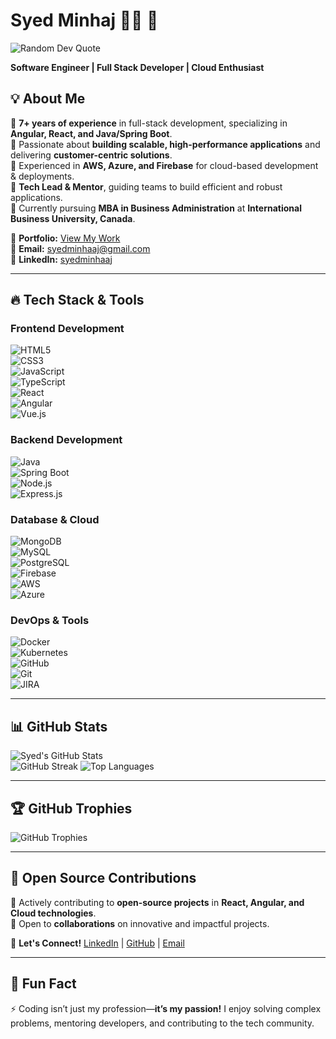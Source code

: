 # Syed Minhaj 👨‍💻 🚀  

![Random Dev Quote](https://quotes-github-readme.vercel.app/api?type=horizontal&theme=radical)  

**Software Engineer | Full Stack Developer | Cloud Enthusiast**  

## 💡 About Me  
🔹 **7+ years of experience** in full-stack development, specializing in **Angular, React, and Java/Spring Boot**.  
🔹 Passionate about **building scalable, high-performance applications** and delivering **customer-centric solutions**.  
🔹 Experienced in **AWS, Azure, and Firebase** for cloud-based development & deployments.  
🔹 **Tech Lead & Mentor**, guiding teams to build efficient and robust applications.  
🔹 Currently pursuing **MBA in Business Administration** at **International Business University, Canada**.  

📌 **Portfolio:** [View My Work](https://main.d329vn699owsnq.amplifyapp.com/home)  
📧 **Email:** [syedminhaaj@gmail.com](mailto:syedminhaaj@gmail.com)  
💼 **LinkedIn:** [syedminhaaj](https://linkedin.com/in/syedminhaaj/)  

---  

## 🔥 Tech Stack & Tools  

### **Frontend Development**  
![HTML5](https://img.shields.io/badge/html5-%23E34F26.svg?style=for-the-badge&logo=html5&logoColor=white)  
![CSS3](https://img.shields.io/badge/css3-%231572B6.svg?style=for-the-badge&logo=css3&logoColor=white)  
![JavaScript](https://img.shields.io/badge/javascript-%23F7DF1E.svg?style=for-the-badge&logo=javascript&logoColor=black)  
![TypeScript](https://img.shields.io/badge/typescript-%23007ACC.svg?style=for-the-badge&logo=typescript&logoColor=white)  
![React](https://img.shields.io/badge/react-%2320232a.svg?style=for-the-badge&logo=react&logoColor=%2361DAFB)  
![Angular](https://img.shields.io/badge/angular-%23DD0031.svg?style=for-the-badge&logo=angular&logoColor=white)  
![Vue.js](https://img.shields.io/badge/vuejs-%2335495e.svg?style=for-the-badge&logo=vue.js&logoColor=%234FC08D)  

### **Backend Development**  
![Java](https://img.shields.io/badge/java-%23ED8B00.svg?style=for-the-badge&logo=openjdk&logoColor=white)  
![Spring Boot](https://img.shields.io/badge/springboot-%236DB33F.svg?style=for-the-badge&logo=spring&logoColor=white)  
![Node.js](https://img.shields.io/badge/node.js-6DA55F?style=for-the-badge&logo=node.js&logoColor=white)  
![Express.js](https://img.shields.io/badge/express.js-%23404d59.svg?style=for-the-badge&logo=express&logoColor=%2361DAFB)  

### **Database & Cloud**  
![MongoDB](https://img.shields.io/badge/mongodb-%2347A248.svg?style=for-the-badge&logo=mongodb&logoColor=white)  
![MySQL](https://img.shields.io/badge/mysql-%2300f.svg?style=for-the-badge&logo=mysql&logoColor=white)  
![PostgreSQL](https://img.shields.io/badge/postgresql-%23316192.svg?style=for-the-badge&logo=postgresql&logoColor=white)  
![Firebase](https://img.shields.io/badge/firebase-%23039BE5.svg?style=for-the-badge&logo=firebase)  
![AWS](https://img.shields.io/badge/aws-%23FF9900.svg?style=for-the-badge&logo=amazon-aws&logoColor=white)  
![Azure](https://img.shields.io/badge/azure-%230072C6.svg?style=for-the-badge&logo=microsoft-azure&logoColor=white)  

### **DevOps & Tools**  
![Docker](https://img.shields.io/badge/docker-%230db7ed.svg?style=for-the-badge&logo=docker&logoColor=white)  
![Kubernetes](https://img.shields.io/badge/kubernetes-%23326CE5.svg?style=for-the-badge&logo=kubernetes&logoColor=white)  
![GitHub](https://img.shields.io/badge/github-%23121011.svg?style=for-the-badge&logo=github&logoColor=white)  
![Git](https://img.shields.io/badge/git-%23F05032.svg?style=for-the-badge&logo=git&logoColor=white)  
![JIRA](https://img.shields.io/badge/jira-%230052CC.svg?style=for-the-badge&logo=jira&logoColor=white)  

---

## 📊 GitHub Stats  
![Syed's GitHub Stats](https://github-readme-stats.vercel.app/api?username=syedminhaaj&theme=radical&hide_border=false&include_all_commits=true&count_private=true)  
![GitHub Streak](https://github-readme-streak-stats.vercel.app/?user=syedminhaaj&theme=radical&hide_border=false)
![Top Languages](https://github-readme-stats.vercel.app/api/top-langs/?username=syedminhaaj&theme=radical&hide_border=false&layout=compact)  

---

## 🏆 GitHub Trophies  
![GitHub Trophies](https://github-profile-trophy.vercel.app/?username=syedminhaaj&theme=radical&no-frame=false&no-bg=true&margin-w=4)  

---

## 🎯 Open Source Contributions  
🔹 Actively contributing to **open-source projects** in **React, Angular, and Cloud technologies**.  
🔹 Open to **collaborations** on innovative and impactful projects.  

🔗 **Let's Connect!** [LinkedIn](https://linkedin.com/in/syedminhaaj/) | [GitHub](https://github.com/syedminhaaj) | [Email](mailto:syedminhaaj@gmail.com)  

---

## 🚀 Fun Fact  
⚡ Coding isn’t just my profession—**it’s my passion!** I enjoy solving complex problems, mentoring developers, and contributing to the tech community.  
